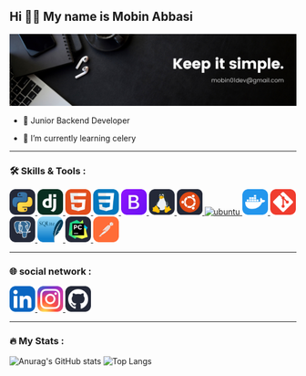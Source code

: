 <h2>Hi 🙋‍♂️ My name is Mobin Abbasi</h2>

<img src="https://github.com/Mobin-Abbasi/Mobin-Abbasi/blob/main/Black%20Minimal%20Motivation%20Quote%20LinkedIn%20Banner%20(2).png?raw=true" alt="background">

- 🌱 Junior Backend Developer
  
- 👀 I’m currently learning celery


---

### 🛠️ Skills & Tools :

<a href="#" target="_blank" rel="noreferrer">
    <img src="https://raw.githubusercontent.com/Mobin-Abbasi/Mobin-Abbasi/f1687e676ad390e3acc86c05ad30def42d641207/Python-Dark.svg" width="45" height="45" alt="python">
</a>
<a href="#" target="_blank" rel="noreferrer">
    <img src="https://raw.githubusercontent.com/Mobin-Abbasi/Mobin-Abbasi/f1687e676ad390e3acc86c05ad30def42d641207/Django.svg" width="45" height="45" alt="django">
</a>
<a href="#" target="_blank" rel="noreferrer">
    <img src="https://raw.githubusercontent.com/Mobin-Abbasi/Mobin-Abbasi/19e8ef7e7136aa9d1ace12676ed79d29e3fd256a/HTML.svg" width="45" height="45" alt="html">
</a>
<a href="#" target="_blank" rel="noreferrer">
    <img src="https://raw.githubusercontent.com/Mobin-Abbasi/Mobin-Abbasi/f1687e676ad390e3acc86c05ad30def42d641207/CSS.svg" width="45" height="45" alt="css">
</a>
<a href="#" target="_blank" rel="noreferrer">
    <img src="https://raw.githubusercontent.com/Mobin-Abbasi/Mobin-Abbasi/c37d3829c60ad92b05c5635d999fe7815cb4cd3f/Bootstrap.svg" width="45" height="45" alt="Bootstrap.svg">
</a>
<a href="#" target="_blank" rel="noreferrer">
    <img src="https://raw.githubusercontent.com/Mobin-Abbasi/Mobin-Abbasi/cb53c23f0a1ae30a0fef03d37231c71d6947b236/Linux-Dark.svg" width="45" height="45" alt="linux">
</a>
<a href="#" target="_blank" rel="noreferrer">
    <img src="https://github.com/tandpfun/skill-icons/raw/main/icons/Ubuntu-Dark.svg" width="45" height="45" alt="ubuntu">
</a>
<a href="#" target="_blank" rel="noreferrer">
    <img src="https://raw.githubusercontent.com/tandpfun/skill-icons/65dea6c4eaca7da319e552c09f4cf5a9a8dab2c8/icons/RedHat-Dark.svg" width="45" height="45" alt="ubuntu">
</a>
<a href="#" target="_blank" rel="noreferrer">
    <img src="https://raw.githubusercontent.com/Mobin-Abbasi/Mobin-Abbasi/bb592a1ceb5dd31de5353fd44deec62a1a8b24c5/Docker.svg" width="45" height="45" alt="Docker">
</a>
<a href="#" target="_blank" rel="noreferrer">
    <img src="https://raw.githubusercontent.com/Mobin-Abbasi/Mobin-Abbasi/f1687e676ad390e3acc86c05ad30def42d641207/Git.svg" width="45" height="45"" alt="git">
</a>
<a href="#" target="_blank" rel="noreferrer">
    <img src="https://raw.githubusercontent.com/Mobin-Abbasi/Mobin-Abbasi/f1687e676ad390e3acc86c05ad30def42d641207/PostgreSQL-Dark.svg" width="45" height="45"" alt="postgresql">
</a>
<a href="#" target="_blank" rel="noreferrer">
    <img src="https://raw.githubusercontent.com/Mobin-Abbasi/Mobin-Abbasi/bb592a1ceb5dd31de5353fd44deec62a1a8b24c5/SQLite.svg" width="45" height="45"" alt="sqlite03">
</a>
<a href="#" target="_blank" rel="noreferrer">
    <img src="https://github.com/tandpfun/skill-icons/raw/main/icons/PyCharm-Dark.svg" width="45" height="45" alt="pycharm">
</a>
<a href="#" target="_blank" rel="noreferrer">
    <img src="https://raw.githubusercontent.com/Mobin-Abbasi/Mobin-Abbasi/f1687e676ad390e3acc86c05ad30def42d641207/Postman.svg" width="45" height="45" alt="postman">
</a>

---

### 🌐 social network :

<a href="https://www.instagram.com/mbn.abs/" target="_blank" rel="noreferrer">
    <img src="https://github.com/tandpfun/skill-icons/raw/main/icons/LinkedIn.svg" width="45" height="45" alt="instagram">
</a>
<a href="https://www.instagram.com/mbn.abs/" target="_blank" rel="noreferrer">
    <img src="https://raw.githubusercontent.com/Mobin-Abbasi/Mobin-Abbasi/f1687e676ad390e3acc86c05ad30def42d641207/Instagram.svg" width="45" height="45" alt="instagram">
</a>
<a href="https://github.com/Mobin-Abbasi" target="_blank" rel="noreferrer">
    <img src="https://raw.githubusercontent.com/Mobin-Abbasi/Mobin-Abbasi/f1687e676ad390e3acc86c05ad30def42d641207/Github-Dark.svg" width="45" height="45" alt="github">
</a>

---

### 🔥 My Stats :

![Anurag's GitHub stats](https://github-readme-stats.vercel.app/api?username=Mobin-Abbasi&show_icons=true&theme=radical)
![Top Langs](https://github-readme-stats.vercel.app/api/top-langs/?username=Mobin-Abbasi&layout=compact)
